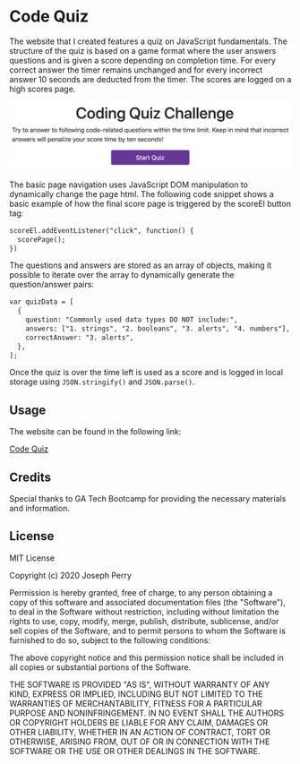 # Code Quiz

The website that I created features a quiz on JavaScript fundamentals. The structure of the quiz is based on a game format where the user answers questions and is given a score depending on completion time. For every correct answer the timer remains unchanged and for every incorrect answer 10 seconds are deducted from the timer. The scores are logged on a high scores page. 

![Code Quiz Preview](CodeQuizPreview.png)

The basic page navigation uses JavaScript DOM manipulation to dynamically change the page html. The following code snippet shows a basic example of how the final score page is triggered by the scoreEl button tag:
```
scoreEl.addEventListener("click", function() {
  scorePage();
})
```
The questions and answers are stored as an array of objects, making it possible to iterate over the array to dynamically generate the question/answer pairs: 
```
var quizData = [
  {
    question: "Commonly used data types DO NOT include:",
    answers: ["1. strings", "2. booleans", "3. alerts", "4. numbers"],
    correctAnswer: "3. alerts",
  },
];
```

Once the quiz is over the time left is used as a score and is logged in local storage using ```JSON.stringify()``` and ```JSON.parse()```. 

## Usage
The website can be found in the following link:

[Code Quiz](https://dgtlctzn.github.io/code-quiz/)

## Credits
Special thanks to GA Tech Bootcamp for providing the necessary materials and information.

## License
MIT License

Copyright (c) 2020 Joseph Perry

Permission is hereby granted, free of charge, to any person obtaining a copy
of this software and associated documentation files (the "Software"), to deal
in the Software without restriction, including without limitation the rights
to use, copy, modify, merge, publish, distribute, sublicense, and/or sell
copies of the Software, and to permit persons to whom the Software is
furnished to do so, subject to the following conditions:

The above copyright notice and this permission notice shall be included in all
copies or substantial portions of the Software.

THE SOFTWARE IS PROVIDED "AS IS", WITHOUT WARRANTY OF ANY KIND, EXPRESS OR
IMPLIED, INCLUDING BUT NOT LIMITED TO THE WARRANTIES OF MERCHANTABILITY,
FITNESS FOR A PARTICULAR PURPOSE AND NONINFRINGEMENT. IN NO EVENT SHALL THE
AUTHORS OR COPYRIGHT HOLDERS BE LIABLE FOR ANY CLAIM, DAMAGES OR OTHER
LIABILITY, WHETHER IN AN ACTION OF CONTRACT, TORT OR OTHERWISE, ARISING FROM,
OUT OF OR IN CONNECTION WITH THE SOFTWARE OR THE USE OR OTHER DEALINGS IN THE
SOFTWARE. 